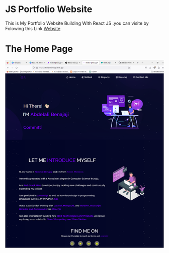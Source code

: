 # JS Portfolio Website<br>
This is My Portfolio Website Building With React JS .you can visite by Folowing this Link <a href="https://abdelali-benajaji.vercel.app/">Website</a><br>
<h1>The Home Page</h1>
<img src="/public/Home.png " >



 
